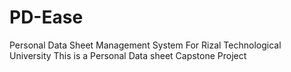 # PD-Ease
Personal Data Sheet Management System For Rizal Technological University
This is a Personal Data sheet Capstone Project